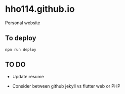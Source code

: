 # hho114.github.io

Personal website

## To deploy

```npm run deploy```

## TO DO

- Update resume

- Consider between github jekyll vs flutter web or PHP
